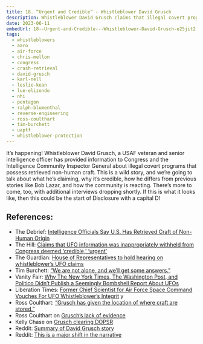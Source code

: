 ```yaml
---
title: 18. “Urgent and Credible” - Whistleblower David Grusch
description: Whistleblower David Grusch claims that illegal covert programs in possession of non-human craft have been hidden from Congress.
date: 2023-06-11
embedUrl: 18--Urgent-and-Credible---Whistleblower-David-Grusch-e25jit2
tags:
  - whistleblowers
  - aaro
  - air-force
  - chris-mellon
  - congress
  - crash-retrieval
  - david-grusch
  - karl-nell
  - leslie-kean
  - lue-elizondo
  - nhi
  - pentagon
  - ralph-blumenthal
  - reverse-engineering
  - ross-coulthart
  - tim-burchett
  - uaptf
  - whistleblower-protection
---
```


It’s happening! Whistleblower David Grusch, a USAF veteran and senior intelligence officer has provided information to Congress and the Intelligence Community Inspector General about illegal covert programs that possess retrieved non-human craft. This is a wild story, and we’re going to talk about what he’s claiming, why it’s credible, how he differs from previous stories like Bob Lazar, and how the community is reacting. There’s more to come, too, with additional interviews dropping shortly. If this is what it looks like, then this could be the start of Disclosure with a capital D!

## References:

- The Debrief: [⁠Intelligence Officials Say U.S. Has Retrieved Craft of Non-Human Origin⁠](https://thedebrief.org/intelligence-officials-say-u-s-has-retrieved-non-human-craft/)
- The Hill: [⁠Claims that UFO information was inappropriately withheld from Congress deemed ‘credible,’ ‘urgent’⁠](https://thehill.com/opinion/4038159-stunning-ufo-crash-retrieval-allegations-deemed-credible-urgent/)
- The Guardian: [⁠House of Representatives to hold hearing on whistleblower’s UFO claims⁠](https://www.theguardian.com/world/2023/jun/08/ufo-house-representatives-hearing-investigation)
- Tim Burchett: [⁠“We are not alone, and we’ll get some answers.”⁠](https://twitter.com/HighPeaks77/status/1666772506206666753)
- Vanity Fair: [⁠Why The New York Times, The Washington Post, and Politico Didn’t Publish a Seemingly Bombshell Report About UFOs⁠](https://www.vanityfair.com/news/2023/06/ufo-report-media)
- Liberation Times: [⁠Former Chief Scientist for Air Force Space Command Vouches For UFO Whistleblower’s Integrit⁠](https://www.liberationtimes.com/home/former-chief-scientist-for-air-force-space-command-vouches-for-ufo-whistleblowers-integrity) y
- Ross Coulthart: [⁠“Grusch has given the location of where craft are stored.”⁠](https://www.reddit.com/r/UFOs/comments/146bfru/disclosure_david_grusch_has_given_locations_of/)
- Ross Coulthart on [⁠Grusch’s lack of evidence⁠](https://twitter.com/rosscoulthart/status/1667324202838552577)
- Kelly Chase on [⁠Grusch clearing DOPSR⁠](https://twitter.com/UFO_Rabbit_Hole/status/1666806748525772800)
- Reddit: [⁠Summary of David Grusch story⁠](https://www.reddit.com/r/UFOs/comments/145wtih/the_whole_david_grusch_story/)
- Reddit: [⁠This is a major shift in the narrative](https://www.reddit.com/r/UFOs/comments/142dok4/youre_missing_the_point_this_is_not_meant_to_be/)
